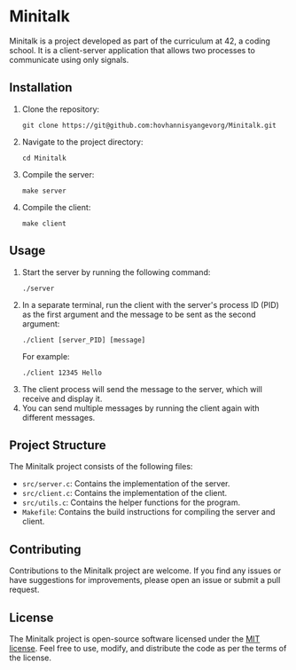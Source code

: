 <!DOCTYPE html>
<html>
<head>
  <meta charset="UTF-8">
</head>
<body>
  <h1>Minitalk</h1>
  <p>Minitalk is a project developed as part of the curriculum at 42, a coding school. It is a client-server application that allows two processes to communicate using only signals.</p>
  <h2>Installation</h2>
  <ol>
    <li>Clone the repository:</li>
    <pre><code>git clone https://git@github.com:hovhannisyangevorg/Minitalk.git</code></pre>
<li>Navigate to the project directory:</li>
<pre><code>cd Minitalk</code></pre>

<li>Compile the server:</li>
<pre><code>make server</code></pre>

<li>Compile the client:</li>
<pre><code>make client</code></pre>
  </ol>
  <h2>Usage</h2>
  <ol>
    <li>Start the server by running the following command:</li>
    <pre><code>./server</code></pre>
<li>In a separate terminal, run the client with the server's process ID (PID) as the first argument and the message to be sent as the second argument:</li>
<pre><code>./client [server_PID] [message]</code></pre>

<p>For example:</p>
<pre><code>./client 12345 Hello</code></pre>

<li>The client process will send the message to the server, which will receive and display it.</li>

<li>You can send multiple messages by running the client again with different messages.</li>
  </ol>
  <h2>Project Structure</h2>
  <p>The Minitalk project consists of the following files:</p>
  <ul>
    <li><code>src/server.c</code>: Contains the implementation of the server.</li>
    <li><code>src/client.c</code>: Contains the implementation of the client.</li>
    <li><code>src/utils.c</code>: Contains the helper functions for the program.</li>
    <li><code>Makefile</code>: Contains the build instructions for compiling the server and client.</li>
  </ul>
  <h2>Contributing</h2>
  <p>Contributions to the Minitalk project are welcome. If you find any issues or have suggestions for improvements, please open an issue or submit a pull request.</p>
  <h2>License</h2>
  <p>The Minitalk project is open-source software licensed under the <a href="LICENSE">MIT license</a>. Feel free to use, modify, and distribute the code as per the terms of the license.</p>
</body>
</html>
